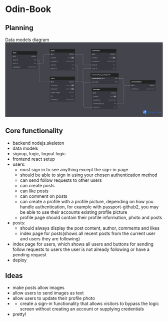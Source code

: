 # Odin-Book

## Planning

Data models diagram
![alt text](image-1.png)

## Core functionality

- backend nodejs.skeleton
- data models
- signup, logic, logout logic
- frontend react setup
- users:
  - must sign in to see anything except the sign-in page
  - should be able to sign in using your chosen authentication method
  - can send follow requests to other users
  - can create posts
  - can like posts
  - can comment on posts
  - can create a profile with a profile picture, depending on how you handle authentication, for example with passport-github2, you may be able to use their accounts existing profile picture
  - profile page should contain their profile information, photo and posts
- posts:
  - should always display the post content, author, comments and likes
  - index page for posts(shows all recent posts from the current user and users they are following)
- index page for users, which shows all users and buttons for sending follow requests to users the user is not already following or have a pending request
- deploy

## Ideas

- make posts allow images
- allow users to send images as text
- allow users to update their profile photo
- - create a sign-in functionality that allows visitors to bypass the logic screen without creating an account or supplying credentials
- pretty!
